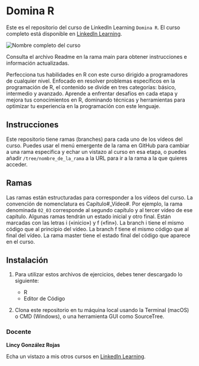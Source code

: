 # Domina R

Este es el repositorio del curso de LinkedIn Learning `Domina R`. El curso completo está disponible en [LinkedIn Learning][lil-course-url].

![Nombre completo del curso][lil-thumbnail-url] 

Consulta el archivo Readme en la rama main para obtener instrucciones e información actualizadas.

Perfecciona tus habilidades en R con este curso dirigido a programadores de cualquier nivel. Enfocado en resolver problemas específicos en la programación de R, el contenido se divide en tres categorías: básico, intermedio y avanzado. Aprende a enfrentar desafíos en cada etapa y mejora tus conocimientos en R, dominando técnicas y herramientas para optimizar tu experiencia en la programación con este lenguaje.

## Instrucciones

Este repositorio tiene ramas (branches) para cada uno de los vídeos del curso. Puedes usar el menú emergente de la rama en GitHub para cambiar a una rama específica y echar un vistazo al curso en esa etapa, o puedes añadir `/tree/nombre_de_la_rama` a la URL para ir a la rama a la que quieres acceder.

## Ramas

Las ramas están estructuradas para corresponder a los vídeos del curso. La convención de nomenclatura es Capítulo#_Vídeo#. Por ejemplo, la rama denominada `02_03` corresponde al segundo capítulo y al tercer vídeo de ese capítulo. Algunas ramas tendrán un estado inicial y otro final. Están marcadas con las letras i («inicio») y f («fin»). La branch i tiene el mismo código que al principio del vídeo. La branch f tiene el mismo código que al final del vídeo. La rama master tiene el estado final del código que aparece en el curso.

## Instalación

1. Para utilizar estos archivos de ejercicios, debes tener descargado lo siguiente:
   - R
   - Editor de Código

2. Clona este repositorio en tu máquina local usando la Terminal (macOS) o CMD (Windows), o una herramienta GUI como SourceTree.

### Docente

**Lincy González Rojas**

Echa un vistazo a mis otros cursos en [LinkedIn Learning](https://www.linkedin.com/learning/instructors/lincy-gonzalez-rojas).

[0]: # (Replace these placeholder URLs with actual course URLs)
[lil-course-url]: https://www.linkedin.com/learning/domina-r/aplicaciones-con-r
[lil-thumbnail-url]: https://media.licdn.com/dms/image/D560DAQENTB5d-BcrRg/learning-public-crop_675_1200/0/1690883500980?e=1697122800&v=beta&t=9t7OGfhmlNP9lyVQvDBlrjmR9xffPY_ZNn9C_0Mt8ws

[1]: # (End of ES-Instruction ###############################################################################################)
